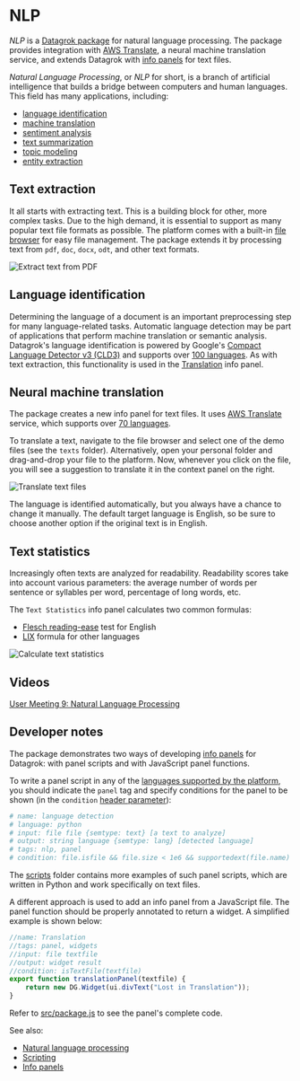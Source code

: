 # NLP

*NLP* is a [Datagrok package](https://datagrok.ai/help/develop/develop#packages) for natural language processing. The package provides integration with [AWS Translate](https://aws.amazon.com/translate/), a neural machine translation service, and extends Datagrok with [info panels](https://datagrok.ai/help/discover/info-panels) for text files.

*Natural Language Processing*, or *NLP* for short, is a branch of artificial intelligence that builds a bridge between computers and human languages. This field has many applications, including:

* [language identification](https://en.wikipedia.org/wiki/Language_identification)
* [machine translation](https://en.wikipedia.org/wiki/Machine_translation)
* [sentiment analysis](https://en.wikipedia.org/wiki/Sentiment_analysis)
* [text summarization](https://en.wikipedia.org/wiki/Automatic_summarization)
* [topic modeling](https://en.wikipedia.org/wiki/Topic_model)
* [entity extraction](https://en.wikipedia.org/wiki/Named-entity_recognition)

## Text extraction

It all starts with extracting text. This is a building block for other, more
complex tasks. Due to the high demand, it is essential to support as many
popular text file formats as possible. The platform comes with a built-in
[file browser](https://datagrok.ai/help/access/file-shares#files-manager)
for easy file management. The package extends it by processing text from
`pdf`, `doc`, `docx`, `odt`, and other text formats.

![Extract text from PDF](./gif/nlp-text-extraction.gif)

## Language identification

Determining the language of a document is an important preprocessing step for
many language-related tasks. Automatic language detection may be part of
applications that perform machine translation or semantic analysis. Datagrok's
language identification is powered by Google's [Compact Language Detector v3 (CLD3)](https://github.com/google/cld3) and supports over [100 languages](https://github.com/google/cld3#supported-languages).
As with text extraction, this functionality is used in the [Translation](#neural-machine-translation) info panel.

## Neural machine translation

The package creates a new info panel for text files. It uses [AWS Translate](https://aws.amazon.com/translate/) service, which supports over [70 languages](https://docs.aws.amazon.com/translate/latest/dg/what-is.html#what-is-languages).

To translate a text, navigate to the file browser and select one of the demo files (see the `texts` folder). Alternatively, open your personal folder and drag-and-drop your file to the platform. Now, whenever you click
on the file, you will see a suggestion to translate it in the context panel on the right.

![Translate text files](./gif/nlp-machine-translation.gif)

The language is identified automatically, but you always have a chance to change it manually.
The default target language is English, so be sure to choose another option if the original text is in English.

## Text statistics

Increasingly often texts are analyzed for readability. Readability scores take
into account various parameters: the average number of words per sentence or
syllables per word, percentage of long words, etc.

The `Text Statistics` info panel calculates two common formulas:

* [Flesch reading-ease](https://en.wikipedia.org/wiki/Flesch%E2%80%93Kincaid_readability_tests) test for English
* [LIX](https://en.wikipedia.org/wiki/Lix_(readability_test)) formula for other languages

![Calculate text statistics](./gif/nlp-text-statistics.gif)

## Videos

[User Meeting 9: Natural Language Processing](https://www.youtube.com/watch?v=GM3XixUFFUs&t=94s)

## Developer notes

The package demonstrates two ways of developing [info panels](https://datagrok.ai/help/discover/info-panels) for Datagrok: with panel scripts and with JavaScript panel functions.

To write a panel script in any of the [languages supported by the platform](https://datagrok.ai/help/compute/scripting#supported-languages), you should indicate the `panel` tag and specify conditions for the panel to be shown (in the `condition` [header parameter](https://datagrok.ai/help/datagrok/functions/func-params-annotation#header-parameters)):

```python
# name: language detection
# language: python
# input: file file {semtype: text} [a text to analyze]
# output: string language {semtype: lang} [detected language]
# tags: nlp, panel
# condition: file.isfile && file.size < 1e6 && supportedext(file.name)
```

The [scripts](https://github.com/datagrok-ai/public/tree/master/packages/NLP/scripts) folder contains more examples of such panel scripts, which are written in Python and work specifically on text files.

A different approach is used to add an info panel from a JavaScript file. The panel function should be properly annotated to return a widget. A simplified example is shown below:

```javascript
//name: Translation
//tags: panel, widgets
//input: file textfile
//output: widget result
//condition: isTextFile(textfile)
export function translationPanel(textfile) {
    return new DG.Widget(ui.divText("Lost in Translation"));
}
```

Refer to [src/package.js](https://github.com/datagrok-ai/public/blob/master/packages/NLP/src/package.js) to see the panel's complete code.

See also:

* [Natural language processing](https://en.wikipedia.org/wiki/Natural_language_processing)
* [Scripting](https://datagrok.ai/help/compute/scripting)
* [Info panels](https://datagrok.ai/help/discover/info-panels)
